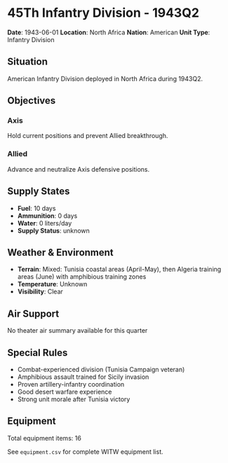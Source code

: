 # 45Th Infantry Division - 1943Q2

**Date**: 1943-06-01
**Location**: North Africa
**Nation**: American
**Unit Type**: Infantry Division

## Situation

American Infantry Division deployed in North Africa during 1943Q2.

## Objectives

### Axis
Hold current positions and prevent Allied breakthrough.

### Allied
Advance and neutralize Axis defensive positions.

## Supply States

- **Fuel**: 10 days
- **Ammunition**: 0 days
- **Water**: 0 liters/day
- **Supply Status**: unknown

## Weather & Environment

- **Terrain**: Mixed: Tunisia coastal areas (April-May), then Algeria training areas (June) with amphibious training zones
- **Temperature**: Unknown
- **Visibility**: Clear

## Air Support

No theater air summary available for this quarter

## Special Rules

- Combat-experienced division (Tunisia Campaign veteran)
- Amphibious assault trained for Sicily invasion
- Proven artillery-infantry coordination
- Good desert warfare experience
- Strong unit morale after Tunisia victory

## Equipment

Total equipment items: 16

See `equipment.csv` for complete WITW equipment list.
